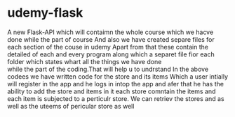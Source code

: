 # udemy-flask
A new Flask-API 
which will contaimn the whole course which we hacve done while the part of course
And also we have created separe files for each section of the couse in udemy 
Apart from that these contain the detailed of each and every program along which a separet file fior each folder which states whart all the things we have done\
while the part of the coding.That will help u to undrstand 
In the above codees we have written code for the store and its items 
Which a user intially will register in the app and he logs in intop the app and afer that he has the ability to add the store and items in it 
each store comntain the items and each item is subjected to a perticulr store.
We can retriev the stores and as well as the uteems of pericular store as well
